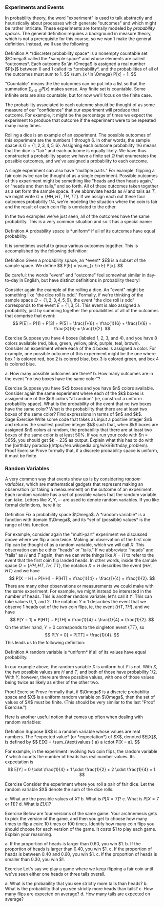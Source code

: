 ### Experiments and Events

In probability theory, the word "experiment" is used to talk abstractly and heuristically about processes which generate "outcomes" and which might be rather intricate. These experiments are formally modeled by *probability spaces*. The general definition requires a background in measure theory, which is not a prerequisite for this course, so we won't make the general definition. Instead, we'll use the following: 

<div class="element">
<span class="label">Definition</span>
A *(discrete) probability space* is a nonempty countable set $\Omega$ called the *sample space* and whose elements are called *outcomes*. Each outcome $x \in \Omega$ is assigned a real number $P[x]$ between 0 and 1 called its *probability*, and the probabilities of all of the outcomes must sum to 1.
$$ \sum_{x \in \Omega} P[x] = 1. $$
</div>

"Countable" means the the outcomes can be put into a list so that the summation $\sum_{x \in \Omega} P[x]$ makes sense. Any finite set is countable. Some infinite sets are also countable, but for now we'll focus on the finite case. 

The probability associated to each outcome should be thought of as some measure of our "confidence" that our experiment will produce that outcome. For example, it might be the percentage of times we expect the experiment to produce that outcome if the experiment were to be repeated many many times. 

Rolling a dice is an example of an experiment. The possible outcomes of this experiment are the numbers 1 through 6. In other words, the sample space is $\Omega = \{1, 2, 3, 4, 5, 6\}$. Assigning each outcome probability 1/6 means that the dice is "fair" and each outcome is equally likely. We have thus constructed a probability space: we have a finite set $\Omega$ that enumerates the possible outcomes, and we've assigned a probability to each outcome. 

A single experiment can also have "multiple parts." For example, flipping a fair coin twice can be thought of as a single experiment. Possible outcomes of this experiment might be something like "heads and then heads again," or "heads and then tails," and so forth. All of these outcomes taken together as a set form the sample space. If we abbreviate heads as $H$ and tails as $T$, we might write $\Omega = \{HH, HT, TH, TT\}$. If we assign each out these four outcomes probability 1/4, we're modeling the situation where the coin is fair and the result of each coin flip is unrelated to the other. 

In the two examples we've just seen, all of the outcomes have the same probability. This is a very common situation and so it has a special name: 

<div class="element">
<span class="label">Definition</span>
A probability space is *uniform* if all of its outcomes have equal probability. 
</div>

It is sometimes useful to group various outcomes together. This is accomplished by the following definition: 

<div class="element">
<span class="label">Definition</span>
Given a probability space, an *event* $E$ is a subset of the sample space. We define
$$ P[E] = \sum_{x \in E} P[x]. $$
</div>

Be careful: the words "event" and "outcome" feel somewhat similar in day-to-day in English, but have distinct definitions in probability theory!

Consider again the example of the rolling a dice. An "event" might be something like "the dice roll is odd." Formally, if we're thinking of the sample space $\Omega = \{1, 2, 3, 4, 5, 6\}$, the event "the dice roll is odd" corresponds to the event $E = \{1, 3, 5\}$. This event is also assigned a probability, just by summing together the probabilities of all of the outcomes that comprise that event: 
$$ P[E] = P[1] + P[3] + P[5] = \frac{1}{6} + \frac{1}{6} + \frac{1}{6} = \frac{3}{6} = \frac{1}{2}. $$

<div class="element">
<span class="label">Exercise</span>
Suppose you have 4 boxes (labeled 1, 2, 3, and 4), and you have 8 colors available (red, blue, green, yellow, pink, purple, teal, brown). Consider an experiment where each of the 4 boxes is assigned a color. For example, one possible outcome of this experiment might be the one where box 1 is colored red, box 2 is colored blue, box 3 is colored green, and box 4 is colored blue. 

a. How many possible outcomes are there? 
b. How many outcomes are in the event "no two boxes have the same color"?
</div>

<div class="element">
<span class="label">Exercise</span>
Suppose you have $k$ boxes and you have $n$ colors available. Consider again the same experiment where each of the $k$ boxes is assigned one of the $n$ colors "at random" (ie, construct a uniform probability space). What is the probability of the event that no two boxes have the same color? What is the probability that there are at least two boxes of the same color? Find expressions in terms of $n$ and $k$. 
</div>

<div class="element">
<span class="label">Sage Exercise</span>
Write some code that takes as input a positive integer $n$ and returns the smallest positive integer $k$ such that, when $k$ boxes are assigned $n$ colors at random, the probability that there are at least two boxes of the same color is at least 50%. If you run your code with $n = 365$, you should get $k = 23$ as output. Explain what this has to do with the [birthday paradox](https://en.wikipedia.org/wiki/Birthday_problem). 
</div>

<div class="element">
<span class="label">Proof Exercise</span>
Prove formally that, if a discrete probability space is uniform, it must be finite. 
</div>

### Random Variables

A very common way that events show up is by considering *random variables*, which are mathematical gadgets that represent making an observation (or taking a measurement) on the outcome of an experiment. Each random variable has a set of possible values that the random variable can take. Letters like $X, Y, \cdots$ are used to denote random variables. If you like formal definitions, here it is:

<div class="element">
<span class="label">Definition</span>
Fix a probability space $\Omega$. A *random variable* is a function with domain $\Omega$, and its *set of (possible) values* is the range of this function. 
</div>

For example, consider again the "multi-part" experiment we discussed above where we flip a coin twice. Making an observation of the first coin flip can be thought of as a random variable, which we will call $X$. This observation can be either "heads" or "tails." If we abbreviate "heads" and "tails" as $H$ and $T$ again, then we can write things like $X = H$ to refer to the event that the first coin flip landed heads. In other words, inside the sample space $\Omega = \{HH, HT, TH, TT\}$, the notation $X = H$ describes the event $\{HH, HT\}$ and we have
$$ P[X = H] = P[HH] + P[HT] = \frac{1}{4} + \frac{1}{4} = \frac{1}{2}. $$
There are many other observations or measurements we could make with the same experiment. For example, we might instead be interested in the number of heads. This is another random variable; let's call it $Y$. This can take values 0, 1, and 2. The notation $Y = 1$ describes the event that we observe 1 heads out of the two coin flips, ie, the event $\{HT, TH\}$, and we have
$$ P[Y = 1] = P[HT] + P[TH] = \frac{1}{4} + \frac{1}{4} = \frac{1}{2}. $$
On the other hand, $Y = 0$ corresponds to the singleton event $\{TT\}$, so
$$ P[Y = 0] = P[TT] = \frac{1}{4}. $$
This leads us to the following definition:

<div class="element">
<span class="label">Definition</span>
A random variable is *uniform* if all of its values have equal probability. 
</div>

In our example above, the random variable $X$ is uniform but $Y$ is not. With $X$, the two possible values are $H$ and $T$, and both of those have probability 1/2. With $Y$, however, there are three possible values, with one of those values being twice as likely as either of the other two. 

<div class="element">
<span class="label">Proof Exercise</span>
Prove formally that, if $\Omega$ is a discrete probability space and $X$ is a uniform random variable on $\Omega$, then the set of values of $X$ must be finite. (This should be very similar to the last "Proof Exercise.")
</div>

Here is another useful notion that comes up often when dealing with random variables: 

<div class="element">
<span class="label">Definition</span>
Suppose $X$ is a random variable whose values are real numbers. The *expected value* (or *expectation*) of $X$, denoted $E[X]$, is defined by
$$ E[X] = \sum_{\text{values } a} a \cdot P[X = a]. $$
</div>

For example, in the experiment involving two coin flips, the random variable $Y$ which counts the number of heads has real number values. Its expectation is 
$$ E[Y] = 0 \cdot \frac{1}{4} + 1 \cdot \frac{1}{2} + 2 \cdot \frac{1}{4} = 1. $$

<div class="element">
<span class="label">Exercise</span>
Consider the experiment where you roll a pair of fair dice. Let the random variable $X$ denote the sum of the dice rolls. 

a. What are the possible values of $X$? 
b. What is $P[X = 7]$? 
c. What is $P[X = 7 \text{ or } 11]$?
d. What is $E[X]$? 
</div>

<div class="element">
<span class="label">Exercise</span>
Below are four versions of the same game. Your archnemesis gets to pick the version of the game, and then you get to choose how many times to flip a coin: 10 times or 100 times. Identify how many coin flips you should choose for each version of the game. It costs $1 to play each game. Explain your reasoning.

a. If the proportion of heads is larger than 0.60, you win $1.
b. If the proportion of heads is larger than 0.40, you win $1.
c. If the proportion of heads is between 0.40 and 0.60, you win $1.
c. If the proportion of heads is smaller than 0.30, you win $1.
</div>

<div class="element">
<span class="label">Exercise</span>
Let's say we play a game where we keep flipping a fair coin until we've seen either one heads or three tails overall. 

a. What is the probability that you see strictly more tails than heads?
b. What is the probability that you see strictly more heads than tails? 
c. How many flips are expected on average? 
d. How many tails are expected on average?
</div>
